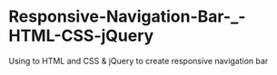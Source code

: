 # Responsive-Navigation-Bar-_-HTML-CSS-jQuery
Using to HTML  and CSS &amp; jQuery to create responsive navigation bar
